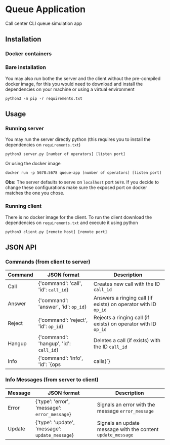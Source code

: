 # Queue Application
Call center CLI queue simulation app

## Installation
### Docker containers

### Bare installation
You may also run bothe the server and the client without the pre-compiled docker image,
 for this you would need to download and install the dependencies
 on your machine or using a virtual environment
```
python3 -m pip -r requirements.txt
```

## Usage
### Running server
You may run the server directly python (this requires you to install the dependencies on `requirements.txt`)
```
python3 server.py [number of operators] [listen port]
```
Or using the docker image
```
docker run -p 5678:5678 queue-app [number of operators] [listen port]
```

**Obs:** The server defaults to serve on `localhost` port `5678`. If you decide to change these configurations
 make sure the exposed port on docker matches the one you chose.

### Running client
There is no docker image for the client. To run the client download the dependencies on
 `requirements.txt` and execute it using python

```
python3 client.py [remote host] [remote port]
```


## JSON API
### Commands (from client to server)
Command | JSON format | Description
--- | --- | ---
Call | {'command': 'call', 'id': `call_id`} | Creates new call with the ID `call_id`
Answer | {'command': 'answer', 'id': `op_id`} | Answers a ringing call (if exists) on operator with ID `op_id`
Reject | {'command': 'reject', 'id': `op_id`} | Rejects a ringing call (if exists) on operator with ID `op_id`
Hangup | {'command': 'hangup', 'id': `call_id`} | Deletes a call (if exists) with the ID `call_id`
Info | {'command': 'info', 'id': `{ops | calls}`} | Prints informations about operators (if `ops`) or call queues (if `calls`)

### Info Messages (from server to client)
Message | JSON format | Description
--- | --- | ---
Error | {'type': 'error', 'message': `error_message`} | Signals an error with the message `error_message`
Update | {'type': 'update', 'message': `update_message`} | Signals an update message with the content `update_message`
